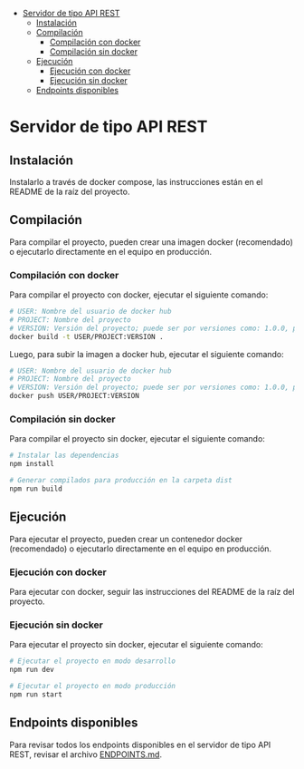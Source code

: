- [Servidor de tipo API REST](#servidor-de-tipo-api-rest)
  - [Instalación](#instalación)
  - [Compilación](#compilación)
    - [Compilación con docker](#compilación-con-docker)
    - [Compilación sin docker](#compilación-sin-docker)
  - [Ejecución](#ejecución)
    - [Ejecución con docker](#ejecución-con-docker)
    - [Ejecución sin docker](#ejecución-sin-docker)
  - [Endpoints disponibles](#endpoints-disponibles)

# Servidor de tipo API REST

## Instalación

Instalarlo a través de docker compose, las instrucciones están en el README de la raíz del proyecto.

## Compilación 

Para compilar el proyecto, pueden crear una imagen docker (recomendado) o ejecutarlo directamente en el equipo en producción.

### Compilación con docker

Para compilar el proyecto con docker, ejecutar el siguiente comando:

```bash
# USER: Nombre del usuario de docker hub
# PROJECT: Nombre del proyecto
# VERSION: Versión del proyecto; puede ser por versiones como: 1.0.0, por fecha de cambio como: 2023.09 o por tipo de versión como: latest, stable, etc.
docker build -t USER/PROJECT:VERSION .
```

Luego, para subir la imagen a docker hub, ejecutar el siguiente comando:

```bash
# USER: Nombre del usuario de docker hub
# PROJECT: Nombre del proyecto
# VERSION: Versión del proyecto; puede ser por versiones como: 1.0.0, por fecha de cambio como: 2023.09 o por tipo de versión como: latest, stable, etc.
docker push USER/PROJECT:VERSION
```

### Compilación sin docker

Para compilar el proyecto sin docker, ejecutar el siguiente comando:

```bash
# Instalar las dependencias
npm install

# Generar compilados para producción en la carpeta dist
npm run build
```

## Ejecución

Para ejecutar el proyecto, pueden crear un contenedor docker (recomendado) o ejecutarlo directamente en el equipo en producción.

### Ejecución con docker

Para ejecutar con docker, seguir las instrucciones del README de la raíz del proyecto.

### Ejecución sin docker

Para ejecutar el proyecto sin docker, ejecutar el siguiente comando:

```bash
# Ejecutar el proyecto en modo desarrollo
npm run dev

# Ejecutar el proyecto en modo producción
npm run start
```

## Endpoints disponibles

Para revisar todos los endpoints disponibles en el servidor de tipo API REST, revisar el archivo [ENDPOINTS.md](./ENDPOINTS.md).
